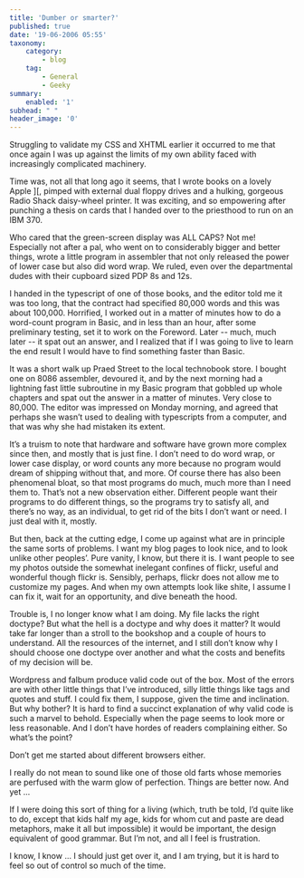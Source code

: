 ```yaml
---
title: 'Dumber or smarter?'
published: true
date: '19-06-2006 05:55'
taxonomy:
    category:
        - blog
    tag:
        - General
        - Geeky
summary:
    enabled: '1'
subhead: " "
header_image: '0'
---
```


Struggling to validate my CSS and XHTML earlier it occurred to me that once again I was up against the limits of my own ability faced with increasingly complicated machinery.

Time was, not all that long ago it seems, that I wrote books on a lovely Apple ][, pimped with external dual floppy drives and a hulking, gorgeous Radio Shack daisy-wheel printer. It was exciting, and so empowering after punching a thesis on cards that I handed over to the priesthood to run on an IBM 370.

Who cared that the green-screen display was ALL CAPS? Not me! Especially not after a pal, who went on to considerably bigger and better things, wrote a little program in assembler that not only released the power of lower case but also did word wrap. We ruled, even over the departmental dudes with their cupboard sized PDP 8s and 12s.

I handed in the typescript of one of those books, and the editor told me it was too long, that the contract had specified 80,000 words and this was about 100,000. Horrified, I worked out in a matter of minutes how to do a word-count program in Basic, and in less than an hour, after some preliminary testing, set it to work on the Foreword. Later -- much, much later -- it spat out an answer, and I realized that if I was going to live to learn the end result I would have to find something faster than Basic.

It was a short walk up Praed Street to the local technobook store. I bought one on 8086 assembler, devoured it, and by the next morning had a lightning fast little subroutine in my Basic program that gobbled up whole chapters and spat out the answer in a matter of minutes. Very close to 80,000. The editor was impressed on Monday morning, and agreed that perhaps she wasn’t used to dealing with typescripts from a computer, and that was why she had mistaken its extent.

It’s a truism to note that hardware and software have grown more complex since then, and mostly that is just fine. I don’t need to do word wrap, or lower case display, or word counts any more because no program would dream of shipping without that, and more. Of course there has also been phenomenal bloat, so that most programs do much, much more than I need them to. That’s not a new observation either. Different people want their programs to do different things, so the programs try to satisfy all, and there’s no way, as an individual, to get rid of the bits I don’t want or need. I just deal with it, mostly.

But then, back at the cutting edge, I come up against what are in principle the same sorts of problems. I want my blog pages to look nice, and to look unlike other peoples’. Pure vanity, I know, but there it is. I want people to see my photos outside the somewhat inelegant confines of flickr, useful and wonderful though flickr is. Sensibly, perhaps, flickr does not allow me to customize my pages. And when my own attempts look like shite, I assume I can fix it, wait for an opportunity, and dive beneath the hood.

Trouble is, I no longer know what I am doing. My file lacks the right doctype? But what the hell is a doctype and why does it matter? It would take far longer than a stroll to the bookshop and a couple of hours to understand. All the resources of the internet, and I still don’t know why I should choose one doctype over another and what the costs and benefits of my decision will be.

Wordpress and falbum produce valid code out of the box. Most of the errors are with other little things that I’ve introduced, silly little things like tags and quotes and stuff. I could fix them, I suppose, given the time and inclination. But why bother? It is hard to find a succinct explanation of why valid code is such a marvel to behold. Especially when the page seems to look more or less reasonable. And I don’t have hordes of readers complaining either. So what’s the point?

Don’t get me started about different browsers either.

I really do not mean to sound like one of those old farts whose memories are perfused with the warm glow of perfection. Things are better now. And yet ...

If I were doing this sort of thing for a living (which, truth be told, I’d quite like to do, except that kids half my age, kids for whom cut and paste are dead metaphors, make it all but impossible) it would be important, the design equivalent of good grammar. But I’m not, and all I feel is frustration.

I know, I know ... I should just get over it, and I am trying, but it is hard to feel so out of control so much of the time.
